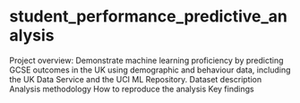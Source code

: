 # student_performance_predictive_analysis
Project overview: Demonstrate machine learning proficiency by predicting GCSE outcomes in the UK using demographic and behaviour data, including the UK Data Service and the UCI ML Repository.
Dataset description
Analysis methodology
How to reproduce the analysis
Key findings
